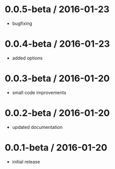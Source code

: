 0.0.5-beta / 2016-01-23
=======================

  * bugfixing

0.0.4-beta / 2016-01-23
=======================

  * added options

0.0.3-beta / 2016-01-20
=======================

  * small code improvements

0.0.2-beta / 2016-01-20
=======================

  * updated documentation

0.0.1-beta / 2016-01-20
=======================

  * initial release

